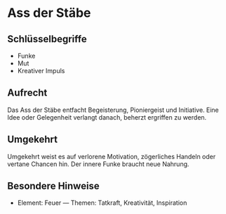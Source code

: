 # Ass der Stäbe

## Schlüsselbegriffe
- Funke
- Mut
- Kreativer Impuls

## Aufrecht
Das Ass der Stäbe entfacht Begeisterung, Pioniergeist und Initiative. Eine Idee oder Gelegenheit verlangt danach, beherzt ergriffen zu werden.

## Umgekehrt
Umgekehrt weist es auf verlorene Motivation, zögerliches Handeln oder vertane Chancen hin. Der innere Funke braucht neue Nahrung.

## Besondere Hinweise
- Element: Feuer — Themen: Tatkraft, Kreativität, Inspiration
